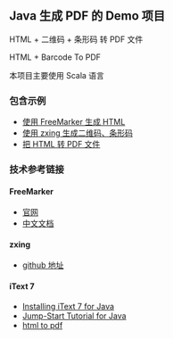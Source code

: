 ## Java 生成 PDF 的 Demo 项目

HTML + 二维码 + 条形码 转 PDF 文件

HTML + Barcode To PDF

本项目主要使用 Scala 语言

### 包含示例

- [使用 FreeMarker 生成 HTML](https://github.com/MenciusCheng/hello-barcode-pdf/blob/master/src/main/scala/com/menga/freemarker/FreeMarkerHelper.scala)
- [使用 zxing 生成二维码、条形码](https://github.com/MenciusCheng/hello-barcode-pdf/blob/master/src/main/scala/com/menga/helper/BarcodeHelper.scala)
- [把 HTML 转 PDF 文件](https://github.com/MenciusCheng/hello-barcode-pdf/blob/master/src/main/scala/com/menga/pdf/HtmlToPdfDemo.scala)

### 技术参考链接

#### FreeMarker

- [官网](https://freemarker.apache.org/)
- [中文文档](http://freemarker.foofun.cn/)

#### zxing

- [github 地址](https://github.com/zxing/zxing)

#### iText 7

- [Installing iText 7 for Java](https://itextpdf.com/en/resources/installation-guides/installing-itext-7-java)
- [Jump-Start Tutorial for Java](https://itextpdf.com/en/resources/books/itext-7-jump-start-tutorial-java/intro)
- [html to pdf](https://itextpdf.com/en/resources/books/itext-7-converting-html-pdf-pdfhtml/chapter-1-hello-html-pdf)
